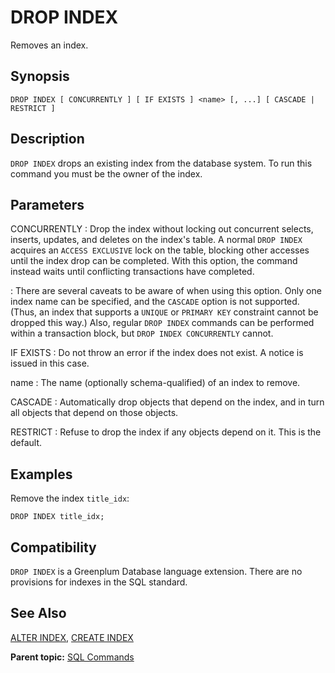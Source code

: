 # DROP INDEX 

Removes an index.

## Synopsis 

``` {#sql_command_synopsis}
DROP INDEX [ CONCURRENTLY ] [ IF EXISTS ] <name> [, ...] [ CASCADE | RESTRICT ]
```

## Description 

`DROP INDEX` drops an existing index from the database system. To run this command you must be the owner of the index.

## Parameters 

CONCURRENTLY
:   Drop the index without locking out concurrent selects, inserts, updates, and deletes on the index's table. A normal `DROP INDEX` acquires an `ACCESS EXCLUSIVE` lock on the table, blocking other accesses until the index drop can be completed. With this option, the command instead waits until conflicting transactions have completed.

:   There are several caveats to be aware of when using this option. Only one index name can be specified, and the `CASCADE` option is not supported. \(Thus, an index that supports a `UNIQUE` or `PRIMARY KEY` constraint cannot be dropped this way.\) Also, regular `DROP INDEX` commands can be performed within a transaction block, but `DROP INDEX CONCURRENTLY` cannot.

IF EXISTS
:   Do not throw an error if the index does not exist. A notice is issued in this case.

name
:   The name \(optionally schema-qualified\) of an index to remove.

CASCADE
:   Automatically drop objects that depend on the index, and in turn all objects that depend on those objects.

RESTRICT
:   Refuse to drop the index if any objects depend on it. This is the default.

## Examples 

Remove the index `title_idx`:

```
DROP INDEX title_idx;
```

## Compatibility 

`DROP INDEX` is a Greenplum Database language extension. There are no provisions for indexes in the SQL standard.

## See Also 

[ALTER INDEX](ALTER_INDEX.html), [CREATE INDEX](CREATE_INDEX.html)

**Parent topic:** [SQL Commands](../sql_commands/sql_ref.html)

